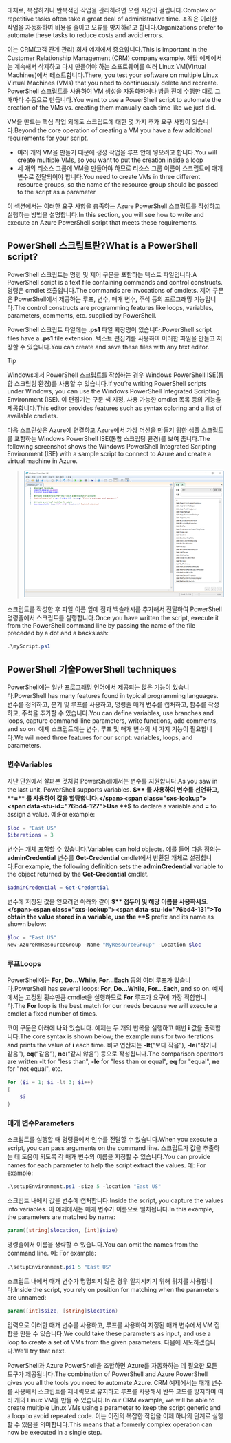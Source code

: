 <span data-ttu-id="76bd4-101">대체로, 복잡하거나 반복적인 작업을 관리하려면 오랜 시간이 걸립니다.</span><span class="sxs-lookup"><span data-stu-id="76bd4-101">Complex or repetitive tasks often take a great deal of administrative time.</span></span> <span data-ttu-id="76bd4-102">조직은 이러한 작업을 자동화하여 비용을 줄이고 오류를 방지하려고 합니다.</span><span class="sxs-lookup"><span data-stu-id="76bd4-102">Organizations prefer to automate these tasks to reduce costs and avoid errors.</span></span>

<span data-ttu-id="76bd4-103">이는 CRM(고객 관계 관리) 회사 예제에서 중요합니다.</span><span class="sxs-lookup"><span data-stu-id="76bd4-103">This is important in the Customer Relationship Management (CRM) company example.</span></span> <span data-ttu-id="76bd4-104">해당 예제에서는 계속해서 삭제하고 다시 만들어야 하는 소프트웨어를 여러 Linux VM(Virtual Machines)에서 테스트합니다.</span><span class="sxs-lookup"><span data-stu-id="76bd4-104">There, you test your software on multiple Linux Virtual Machines (VMs) that you need to continuously delete and recreate.</span></span> <span data-ttu-id="76bd4-105">PowerShell 스크립트를 사용하여 VM 생성을 자동화하거나 방금 전에 수행한 대로 그 때마다 수동으로 만듭니다.</span><span class="sxs-lookup"><span data-stu-id="76bd4-105">You want to use a PowerShell script to automate the creation of the VMs vs. creating them manually each time like we just did.</span></span>

<span data-ttu-id="76bd4-106">VM을 만드는 핵심 작업 외에도 스크립트에 대한 몇 가지 추가 요구 사항이 있습니다.</span><span class="sxs-lookup"><span data-stu-id="76bd4-106">Beyond the core operation of creating a VM you have a few additional requirements for your script.</span></span> 
- <span data-ttu-id="76bd4-107">여러 개의 VM을 만들기 때문에 생성 작업을 루프 안에 넣으려고 합니다.</span><span class="sxs-lookup"><span data-stu-id="76bd4-107">You will create multiple VMs, so you want to put the creation inside a loop</span></span>
- <span data-ttu-id="76bd4-108">세 개의 리소스 그룹에 VM을 만들어야 하므로 리소스 그룹 이름이 스크립트에 매개 변수로 전달되어야 합니다.</span><span class="sxs-lookup"><span data-stu-id="76bd4-108">You need to create VMs in three different resource groups, so the name of the resource group should be passed to the script as a parameter</span></span>

<span data-ttu-id="76bd4-109">이 섹션에서는 이러한 요구 사항을 충족하는 Azure PowerShell 스크립트를 작성하고 실행하는 방법을 설명합니다.</span><span class="sxs-lookup"><span data-stu-id="76bd4-109">In this section, you will see how to write and execute an Azure PowerShell script that meets these requirements.</span></span>

## <a name="what-is-a-powershell-script"></a><span data-ttu-id="76bd4-110">PowerShell 스크립트란?</span><span class="sxs-lookup"><span data-stu-id="76bd4-110">What is a PowerShell script?</span></span>
<span data-ttu-id="76bd4-111">PowerShell 스크립트는 명령 및 제어 구문을 포함하는 텍스트 파일입니다.</span><span class="sxs-lookup"><span data-stu-id="76bd4-111">A PowerShell script is a text file containing commands and control constructs.</span></span> <span data-ttu-id="76bd4-112">명령은 cmdlet 호출입니다.</span><span class="sxs-lookup"><span data-stu-id="76bd4-112">The commands are invocations of cmdlets.</span></span> <span data-ttu-id="76bd4-113">제어 구문은 PowerShell에서 제공하는 루프, 변수, 매개 변수, 주석 등의 프로그래밍 기능입니다.</span><span class="sxs-lookup"><span data-stu-id="76bd4-113">The control constructs are programming features like loops, variables, parameters, comments, etc. supplied by PowerShell.</span></span>

<span data-ttu-id="76bd4-114">PowerShell 스크립트 파일에는 **.ps1** 파일 확장명이 있습니다.</span><span class="sxs-lookup"><span data-stu-id="76bd4-114">PowerShell script files have a **.ps1** file extension.</span></span> <span data-ttu-id="76bd4-115">텍스트 편집기를 사용하여 이러한 파일을 만들고 저장할 수 있습니다.</span><span class="sxs-lookup"><span data-stu-id="76bd4-115">You can create and save these files with any text editor.</span></span> 

> [!TIP]
> <span data-ttu-id="76bd4-116">Windows에서 PowerShell 스크립트를 작성하는 경우 Windows PowerShell ISE(통합 스크립팅 환경)를 사용할 수 있습니다.</span><span class="sxs-lookup"><span data-stu-id="76bd4-116">If you’re writing PowerShell scripts under Windows, you can use the Windows PowerShell Integrated Scripting Environment (ISE).</span></span> <span data-ttu-id="76bd4-117">이 편집기는 구문 색 지정, 사용 가능한 cmdlet 목록 등의 기능을 제공합니다.</span><span class="sxs-lookup"><span data-stu-id="76bd4-117">This editor provides features such as syntax coloring and a list of available cmdlets.</span></span>
>
<span data-ttu-id="76bd4-118">다음 스크린샷은 Azure에 연결하고 Azure에서 가상 머신을 만들기 위한 샘플 스크립트를 포함하는 Windows PowerShell ISE(통합 스크립팅 환경)를 보여 줍니다.</span><span class="sxs-lookup"><span data-stu-id="76bd4-118">The following screenshot shows the Windows PowerShell Integrated Scripting Environment (ISE) with a sample script to connect to Azure and create a virtual machine in Azure.</span></span>

>![가상 머신을 만드는 스크립트가 편집 창에서 열려 있는 Windows PowerShell 통합 스크립팅 환경 스크린샷](../media/7-windows-powershell-ise-screenshot.png)

<span data-ttu-id="76bd4-120">스크립트를 작성한 후 파일 이름 앞에 점과 백슬래시를 추가해서 전달하여 PowerShell 명령줄에서 스크립트를 실행합니다.</span><span class="sxs-lookup"><span data-stu-id="76bd4-120">Once you have written the script, execute it from the PowerShell command line by passing the name of the file preceded by a dot and a backslash:</span></span>

```powershell
.\myScript.ps1
```

## <a name="powershell-techniques"></a><span data-ttu-id="76bd4-121">PowerShell 기술</span><span class="sxs-lookup"><span data-stu-id="76bd4-121">PowerShell techniques</span></span>
<span data-ttu-id="76bd4-122">PowerShell에는 일반 프로그래밍 언어에서 제공되는 많은 기능이 있습니다.</span><span class="sxs-lookup"><span data-stu-id="76bd4-122">PowerShell has many features found in typical programming languages.</span></span> <span data-ttu-id="76bd4-123">변수를 정의하고, 분기 및 루프를 사용하고, 명령줄 매개 변수를 캡처하고, 함수를 작성하고, 주석을 추가할 수 있습니다.</span><span class="sxs-lookup"><span data-stu-id="76bd4-123">You can define variables, use branches and loops, capture command-line parameters, write functions, add comments, and so on.</span></span> <span data-ttu-id="76bd4-124">예제 스크립트에는 변수, 루프 및 매개 변수의 세 가지 기능이 필요합니다.</span><span class="sxs-lookup"><span data-stu-id="76bd4-124">We will need three features for our script: variables, loops, and parameters.</span></span>

### <a name="variables"></a><span data-ttu-id="76bd4-125">변수</span><span class="sxs-lookup"><span data-stu-id="76bd4-125">Variables</span></span>
<span data-ttu-id="76bd4-126">지난 단원에서 살펴본 것처럼 PowerShell에서는 변수를 지원합니다.</span><span class="sxs-lookup"><span data-stu-id="76bd4-126">As you saw in the last unit, PowerShell supports variables.</span></span> <span data-ttu-id="76bd4-127">**$** 를 사용하여 변수를 선언하고, **=** 를 사용하여 값을 할당합니다.</span><span class="sxs-lookup"><span data-stu-id="76bd4-127">Use **$** to declare a variable and **=** to assign a value.</span></span> <span data-ttu-id="76bd4-128">예:</span><span class="sxs-lookup"><span data-stu-id="76bd4-128">For example:</span></span>

```powershell
$loc = "East US"
$iterations = 3
```

<span data-ttu-id="76bd4-129">변수는 개체 포함할 수 있습니다.</span><span class="sxs-lookup"><span data-stu-id="76bd4-129">Variables can hold objects.</span></span> <span data-ttu-id="76bd4-130">예를 들어 다음 정의는 **adminCredential** 변수를 **Get-Credential** cmdlet에서 반환된 개체로 설정합니다.</span><span class="sxs-lookup"><span data-stu-id="76bd4-130">For example, the following definition sets the **adminCredential** variable to the object returned by the **Get-Credential** cmdlet.</span></span>

```powershell
$adminCredential = Get-Credential
```

<span data-ttu-id="76bd4-131">변수에 저장된 값을 얻으려면 아래와 같이 **$** 접두어 및 해당 이름을 사용하세요.</span><span class="sxs-lookup"><span data-stu-id="76bd4-131">To obtain the value stored in a variable, use the **$** prefix and its name as shown below:</span></span> 

```powershell
$loc = "East US"
New-AzureRmResourceGroup -Name "MyResourceGroup" -Location $loc
```

### <a name="loops"></a><span data-ttu-id="76bd4-132">루프</span><span class="sxs-lookup"><span data-stu-id="76bd4-132">Loops</span></span>
<span data-ttu-id="76bd4-133">PowerShell에는 **For**, **Do...While**, **For...Each** 등의 여러 루프가 있습니다.</span><span class="sxs-lookup"><span data-stu-id="76bd4-133">PowerShell has several loops: **For**, **Do...While**, **For...Each**, and so on.</span></span> <span data-ttu-id="76bd4-134">예제에서는 고정된 횟수만큼 cmdlet을 실행하므로 **For** 루프가 요구에 가장 적합합니다.</span><span class="sxs-lookup"><span data-stu-id="76bd4-134">The **For** loop is the best match for our needs because we will execute a cmdlet a fixed number of times.</span></span>

<span data-ttu-id="76bd4-135">코어 구문은 아래에 나와 있습니다. 예제는 두 개의 반복을 실행하고 매번 **i** 값을 출력합니다.</span><span class="sxs-lookup"><span data-stu-id="76bd4-135">The core syntax is shown below; the example runs for two iterations and prints the value of **i** each time.</span></span> <span data-ttu-id="76bd4-136">비교 연산자는 **-lt**(“보다 작음”), **-le**(“작거나 같음”), **eq**(“같음”), **ne**(“같지 않음”) 등으로 작성됩니다.</span><span class="sxs-lookup"><span data-stu-id="76bd4-136">The comparison operators are written **-lt** for "less than", **-le** for "less than or equal", **eq** for "equal", **ne** for "not equal", etc.</span></span>

```powershell
For ($i = 1; $i -lt 3; $i++)
{
    $i
}
```

### <a name="parameters"></a><span data-ttu-id="76bd4-137">매개 변수</span><span class="sxs-lookup"><span data-stu-id="76bd4-137">Parameters</span></span>
<span data-ttu-id="76bd4-138">스크립트를 실행할 때 명령줄에서 인수를 전달할 수 있습니다.</span><span class="sxs-lookup"><span data-stu-id="76bd4-138">When you execute a script, you can pass arguments on the command line.</span></span> <span data-ttu-id="76bd4-139">스크립트가 값을 추출하는 데 도움이 되도록 각 매개 변수의 이름을 지정할 수 있습니다.</span><span class="sxs-lookup"><span data-stu-id="76bd4-139">You can provide names for each parameter to help the script extract the values.</span></span> <span data-ttu-id="76bd4-140">예: </span><span class="sxs-lookup"><span data-stu-id="76bd4-140">For example:</span></span>

```powershell
.\setupEnvironment.ps1 -size 5 -location "East US"
```

<span data-ttu-id="76bd4-141">스크립트 내에서 값을 변수에 캡처합니다.</span><span class="sxs-lookup"><span data-stu-id="76bd4-141">Inside the script, you capture the values into variables.</span></span> <span data-ttu-id="76bd4-142">이 예제에서는 매개 변수가 이름으로 일치됩니다.</span><span class="sxs-lookup"><span data-stu-id="76bd4-142">In this example, the parameters are matched by name:</span></span>

```powershell
param([string]$location, [int]$size)
```

<span data-ttu-id="76bd4-143">명령줄에서 이름을 생략할 수 있습니다.</span><span class="sxs-lookup"><span data-stu-id="76bd4-143">You can omit the names from the command line.</span></span> <span data-ttu-id="76bd4-144">예: </span><span class="sxs-lookup"><span data-stu-id="76bd4-144">For example:</span></span>

```powershell
.\setupEnvironment.ps1 5 "East US"
```

<span data-ttu-id="76bd4-145">스크립트 내에서 매개 변수가 명명되지 않은 경우 일치시키기 위해 위치를 사용합니다.</span><span class="sxs-lookup"><span data-stu-id="76bd4-145">Inside the script, you rely on position for matching when the parameters are unnamed:</span></span>

```powershell
param([int]$size, [string]$location)
```

<span data-ttu-id="76bd4-146">입력으로 이러한 매개 변수를 사용하고, 루프를 사용하여 지정된 매개 변수에서 VM 집합을 만들 수 있습니다.</span><span class="sxs-lookup"><span data-stu-id="76bd4-146">We could take these parameters as input, and use a loop to create a set of VMs from the given parameters.</span></span> <span data-ttu-id="76bd4-147">다음에 시도하겠습니다.</span><span class="sxs-lookup"><span data-stu-id="76bd4-147">We'll try that next.</span></span>

<span data-ttu-id="76bd4-148">PowerShell과 Azure PowerShell을 조합하면 Azure를 자동화하는 데 필요한 모든 도구가 제공됩니다.</span><span class="sxs-lookup"><span data-stu-id="76bd4-148">The combination of PowerShell and Azure PowerShell gives you all the tools you need to automate Azure.</span></span> <span data-ttu-id="76bd4-149">CRM 예제에서는 매개 변수를 사용해서 스크립트를 제네릭으로 유지하고 루프를 사용해서 반복 코드를 방지하여 여러 개의 Linux VM을 만들 수 있습니다.</span><span class="sxs-lookup"><span data-stu-id="76bd4-149">In our CRM example, we will be able to create multiple Linux VMs using a parameter to keep the script generic and a loop to avoid repeated code.</span></span> <span data-ttu-id="76bd4-150">이는 이전의 복잡한 작업을 이제 하나의 단계로 실행할 수 있음을 의미합니다.</span><span class="sxs-lookup"><span data-stu-id="76bd4-150">This means that a formerly complex operation can now be executed in a single step.</span></span>